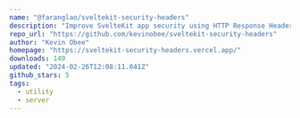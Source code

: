 ```yaml
---
name: "@faranglao/sveltekit-security-headers"
description: "Improve SvelteKit app security using HTTP Response Headers."
repo_url: "https://github.com/kevinobee/sveltekit-security-headers"
author: "Kevin Obee"
homepage: "https://sveltekit-security-headers.vercel.app/"
downloads: 149
updated: "2024-02-26T12:08:11.041Z"
github_stars: 5
tags: 
  - utility
  - server
---
```

